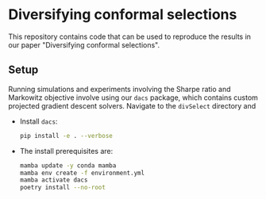 # Diversifying conformal selections

This repository contains code that can be used to reproduce the results in our paper "Diversifying conformal selections". 

## Setup

Running simulations and experiments involving the Sharpe ratio and Markowitz objective involve using our `dacs` package, which contains custom projected gradient descent solvers. Navigate to the `divSelect` directory 
and 

* Install `dacs`:
    ```bash
    pip install -e . --verbose
    ```
    
* The install prerequisites are:
    ```bash
    mamba update -y conda mamba
    mamba env create -f environment.yml
    mamba activate dacs
    poetry install --no-root
    ```
